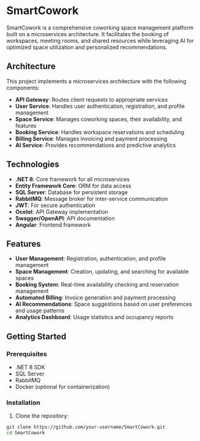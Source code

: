 # SmartCowork

SmartCowork is a comprehensive coworking space management platform built on a microservices architecture. It facilitates the booking of workspaces, meeting rooms, and shared resources while leveraging AI for optimized space utilization and personalized recommendations.

## Architecture

This project implements a microservices architecture with the following components:

- **API Gateway**: Routes client requests to appropriate services
- **User Service**: Handles user authentication, registration, and profile management
- **Space Service**: Manages coworking spaces, their availability, and features
- **Booking Service**: Handles workspace reservations and scheduling
- **Billing Service**: Manages invoicing and payment processing
- **AI Service**: Provides recommendations and predictive analytics

## Technologies

- **.NET 8**: Core framework for all microservices
- **Entity Framework Core**: ORM for data access
- **SQL Server**: Database for persistent storage
- **RabbitMQ**: Message broker for inter-service communication
- **JWT**: For secure authentication
- **Ocelot**: API Gateway implementation
- **Swagger/OpenAPI**: API documentation
- **Angular**: Frontend framework

## Features

- **User Management**: Registration, authentication, and profile management
- **Space Management**: Creation, updating, and searching for available spaces
- **Booking System**: Real-time availability checking and reservation management
- **Automated Billing**: Invoice generation and payment processing
- **AI Recommendations**: Space suggestions based on user preferences and usage patterns
- **Analytics Dashboard**: Usage statistics and occupancy reports

## Getting Started

### Prerequisites

- .NET 8 SDK
- SQL Server
- RabbitMQ
- Docker (optional for containerization)

### Installation

1. Clone the repository:
```bash
git clone https://github.com/your-username/SmartCowork.git
cd SmartCowork